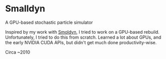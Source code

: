 # Smalldyn
A GPU-based stochastic particle simulator

Inspired by my work with [Smoldyn](http://www.smoldyn.org/), I tried to work on a GPU-based rebuild. Unfortunately, I tried to do this from scratch. Learned a lot about GPUs, and the early NVIDIA CUDA APIs, but didn't get much done productivity-wise.

Circa ~2010
